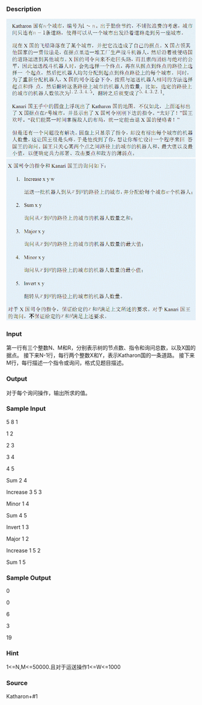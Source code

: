 
### Description
![](/JudgeOnline/upload/201305/1(4).jpg)
![](/JudgeOnline/upload/201305/2.jpg)
### Input
第一行有三个整数N、M和R，分别表示树的节点数、指令和询问总数，以及X国的据点。
接下来N-1行，每行两个整数X和Y，表示Katharon国的一条道路。
接下来M行，每行描述一个指令或询问，格式见题目描述。

### Output
对于每个询问操作，输出所求的值。

### Sample Input
5 8 1

1 2

2 3

3 4

4 5

Sum 2 4

Increase 3 5 3

Minor 1 4

Sum 4 5

Invert 1 3

Major 1 2

Increase 1 5 2

Sum 1 5


### Sample Output
0

0

6

3

19


### Hint
1<=N,M<=50000.且对于运送操作1<=W<=1000

### Source
Katharon+#1